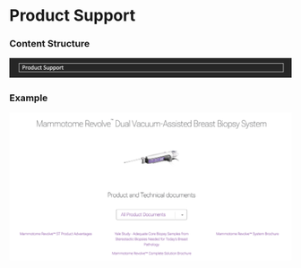 # Product Support

### Content Structure
![product-support-block.png](..%2Fassets%2Fproduct-support-block.png)

### Example
![prodcut-support-exampe.png](..%2Fassets%2Fproduct-support-example.png)